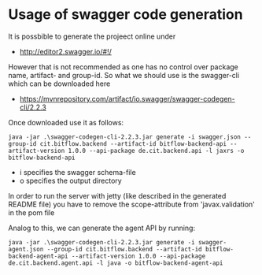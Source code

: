 # Usage of swagger code generation

It is possbible to generate the projeect online under
* http://editor2.swagger.io/#!/

However that is not recommended as one has no control over package name, artifact- and group-id.
So what we should use is the swagger-cli which can be downloaded here
* https://mvnrepository.com/artifact/io.swagger/swagger-codegen-cli/2.2.3

Once downloaded use it as follows:

```shell
java -jar .\swagger-codegen-cli-2.2.3.jar generate -i swagger.json --group-id cit.bitflow.backend --artifact-id bitflow-backend-api --artifact-version 1.0.0 --api-package de.cit.backend.api -l jaxrs -o bitflow-backend-api
```

* i specifies the swagger schema-file
* o specifies the output directory

In order to run the server with jetty (like described in the generated README file) you have to remove the scope-attribute from 'javax.validation' in the pom file

Analog to this, we can generate the agent API by running:

```shell
java -jar .\swagger-codegen-cli-2.2.3.jar generate -i swagger-agent.json --group-id cit.bitflow.backend --artifact-id bitflow-backend-agent-api --artifact-version 1.0.0 --api-package de.cit.backend.agent.api -l java -o bitflow-backend-agent-api
```



